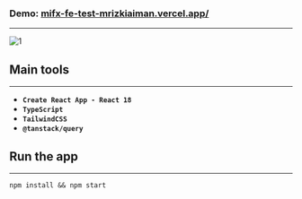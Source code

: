 ### Demo: **[mifx-fe-test-mrizkiaiman.vercel.app/](https://https://mifx-fe-test-mrizkiaiman.vercel.app/)**
---
![1](https://user-images.githubusercontent.com/53157683/216500684-1f2b9529-f73f-4ef0-b087-2f2e62a6e06c.gif)


## Main tools
---
- **`Create React App - React 18`**
- **`TypeScript`**
- **`TailwindCSS`**
- **`@tanstack/query`**

## Run the app
---
```
npm install && npm start
```




